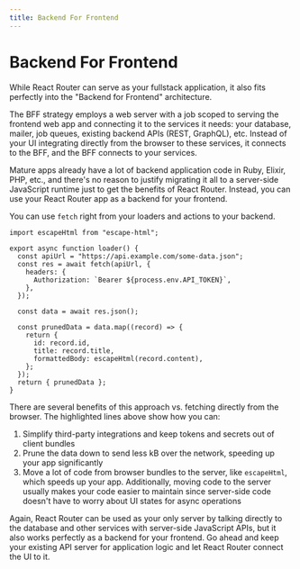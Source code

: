```yaml
---
title: Backend For Frontend
---
```


# Backend For Frontend

While React Router can serve as your fullstack application, it also fits perfectly into the "Backend for Frontend" architecture.

The BFF strategy employs a web server with a job scoped to serving the frontend web app and connecting it to the services it needs: your database, mailer, job queues, existing backend APIs (REST, GraphQL), etc. Instead of your UI integrating directly from the browser to these services, it connects to the BFF, and the BFF connects to your services.

Mature apps already have a lot of backend application code in Ruby, Elixir, PHP, etc., and there's no reason to justify migrating it all to a server-side JavaScript runtime just to get the benefits of React Router. Instead, you can use your React Router app as a backend for your frontend.

You can use `fetch` right from your loaders and actions to your backend.

```tsx lines=[7,13,17]
import escapeHtml from "escape-html";

export async function loader() {
  const apiUrl = "https://api.example.com/some-data.json";
  const res = await fetch(apiUrl, {
    headers: {
      Authorization: `Bearer ${process.env.API_TOKEN}`,
    },
  });

  const data = await res.json();

  const prunedData = data.map((record) => {
    return {
      id: record.id,
      title: record.title,
      formattedBody: escapeHtml(record.content),
    };
  });
  return { prunedData };
}
```

There are several benefits of this approach vs. fetching directly from the browser. The highlighted lines above show how you can:

1. Simplify third-party integrations and keep tokens and secrets out of client bundles
2. Prune the data down to send less kB over the network, speeding up your app significantly
3. Move a lot of code from browser bundles to the server, like `escapeHtml`, which speeds up your app. Additionally, moving code to the server usually makes your code easier to maintain since server-side code doesn't have to worry about UI states for async operations

Again, React Router can be used as your only server by talking directly to the database and other services with server-side JavaScript APIs, but it also works perfectly as a backend for your frontend. Go ahead and keep your existing API server for application logic and let React Router connect the UI to it.
